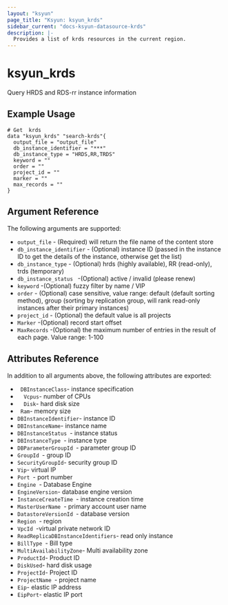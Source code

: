 ```yaml
---
layout: "ksyun"
page_title: "Ksyun: ksyun_krds"
sidebar_current: "docs-ksyun-datasource-krds"
description: |-
  Provides a list of krds resources in the current region.
---
```


# ksyun_krds

Query HRDS and RDS-rr instance information

## Example Usage

```hcl
# Get  krds
data "ksyun_krds" "search-krds"{
  output_file = "output_file"
  db_instance_identifier = "***"
  db_instance_type = "HRDS,RR,TRDS"
  keyword = ""
  order = ""
  project_id = ""
  marker = ""
  max_records = ""
}
```

## Argument Reference

The following arguments are supported:

* `output_file` - (Required) will return the file name of the content store
* `db_instance_identifier` - (Optional) instance ID (passed in the instance ID to get the details of the instance, otherwise get the list)
* `db_instance_type` - (Optional) hrds (highly available), RR (read-only), trds (temporary)
* `db_instance_status ` -(Optional) active / invalid (please renew)
* `keyword` -(Optional) fuzzy filter by name / VIP
* `order` - (Optional) case sensitive, value range: default (default sorting method), group (sorting by replication group, will rank read-only instances after their primary instances)
* `project_id` - (Optional) the default value is all projects
* `Marker` -(Optional) record start offset
* `MaxRecords` -(Optional) the maximum number of entries in the result of each page. Value range: 1-100

## Attributes Reference

In addition to all arguments above, the following attributes are exported:

* ` DBInstanceClass`- instance specification
* `  Vcpus`-  number of CPUs
* `  Disk`-   hard disk size
* `  Ram `-   memory size
* `DBInstanceIdentifier`-  instance ID
* `DBInstanceName`-    instance name
* `DBInstanceStatus `- instance status
* `DBInstanceType `-  instance type
* `DBParameterGroupId `-  parameter group ID
* `GroupId `-  group ID
* `SecurityGroupId`-  security group ID
* `Vip`-  virtual IP
* `Port `- port number
* `Engine `-  Database Engine
* `EngineVersion`-   database engine version
* `InstanceCreateTime `- instance creation time
* `MasterUserName `-  primary account user name
* `DatastoreVersionId `- database version
* `Region `- region
* `VpcId `-virtual private network ID
* `ReadReplicaDBInstanceIdentifiers`-  read only instance
* `BillType `- Bill type
* `MultiAvailabilityZone`-  Multi availability zone
* `ProductId`- Product ID
* `DiskUsed`-  hard disk usage
* `ProjectId`-  Project ID
* `ProjectName `- project name
* `Eip`-  elastic IP address
* `EipPort`-  elastic IP port